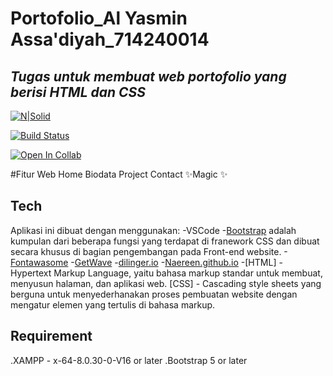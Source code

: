# Portofolio_Al Yasmin Assa'diyah_714240014
## _Tugas untuk membuat web portofolio yang berisi HTML dan CSS_

[![N|Solid](https://cldup.com/dTxpPi9lDf.thumb.png)](https://nodesource.com/products/nsolid)

[![Build Status](https://travis-ci.org/joemccann/dillinger.svg?branch=master)](https://travis-ci.org/joemccann/dillinger)

[![Open In Collab](https://colab.research.google.com/assets/colab-badge.svg)](https://colab.research.google.com/github/Naereen/badges)

#Fitur Web
Home
Biodata
Project
Contact
 ✨Magic ✨

## Tech
Aplikasi ini dibuat dengan menggunakan:
-VSCode
-[Bootstrap](https://getbootstrap.com/docs/5.0/components/card/) adalah kumpulan dari beberapa fungsi yang terdapat di franework CSS dan dibuat secara khusus di bagian pengembangan pada Front-end website.
-[Fontawasome](https://fontawesome.com/search)
-[GetWave](https://getwaves.io/)
-[dilinger.io](https://dillinger.io/)
-[Naereen.github.io](https://naereen.github.io/badges/)
-[HTML] - Hypertext Markup Language, yaitu bahasa markup standar untuk membuat, menyusun halaman, dan aplikasi web.
[CSS] - Cascading style sheets yang berguna untuk menyederhanakan proses pembuatan website dengan mengatur elemen yang tertulis di bahasa markup.

## Requirement
.XAMPP - x-64-8.0.30-0-V16 or later
.Bootstrap 5 or later


 

          
        
  
      
           


      
            
           
            
